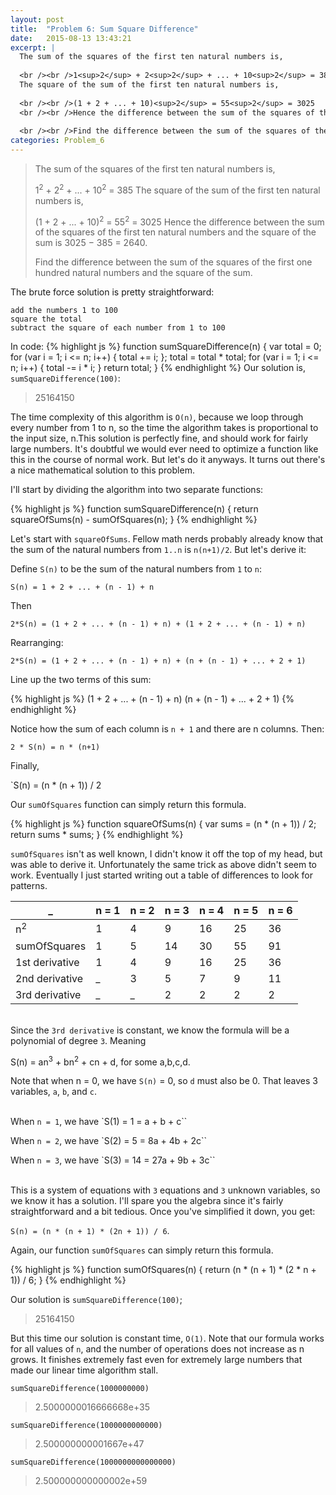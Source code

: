 ```yaml
---
layout: post
title:  "Problem 6: Sum Square Difference"
date:   2015-08-13 13:43:21
excerpt: |
  The sum of the squares of the first ten natural numbers is,
  
  <br /><br />1<sup>2</sup> + 2<sup>2</sup> + ... + 10<sup>2</sup> = 385
  The square of the sum of the first ten natural numbers is,
  
  <br /><br />(1 + 2 + ... + 10)<sup>2</sup> = 55<sup>2</sup> = 3025
  <br /><br />Hence the difference between the sum of the squares of the first ten natural numbers and the square of the sum is 3025 − 385 = 2640.
  
  <br /><br />Find the difference between the sum of the squares of the first one hundred natural numbers and the square of the sum.
categories: Problem_6
---
```


> The sum of the squares of the first ten natural numbers is,
> 
> 1<sup>2</sup> + 2<sup>2</sup> + ... + 10<sup>2</sup> = 385
> The square of the sum of the first ten natural numbers is,
> 
> (1 + 2 + ... + 10)<sup>2</sup> = 55<sup>2</sup> = 3025
> Hence the difference between the sum of the squares of the first ten natural numbers and the square of the sum is 3025 − 385 = 2640.
> 
> Find the difference between the sum of the squares of the first one hundred natural numbers and the square of the sum.

The brute force solution is pretty straightforward:

```
add the numbers 1 to 100
square the total
subtract the square of each number from 1 to 100
```

In code:
{% highlight js %}
function sumSquareDifference(n) {
  var total = 0;
  for (var i = 1; i <= n; i++) {
    total += i;
  };
  total = total * total;
  for (var i = 1; i <= n; i++) {
    total -= i * i;
  }
  return total;
}
{% endhighlight %}
Our solution is, `sumSquareDifference(100)`:

> 25164150 

The time complexity of this algorithm is `O(n)`, because we loop through every number from 1 to n, so the time the algorithm takes is proportional to the input size, n.This solution is perfectly fine, and should work for fairly large numbers. It's doubtful we would ever need to optimize a function like this in the course of normal work. But let's do it anyways. It turns out there's a nice mathematical solution to this problem.

I'll start by dividing the algorithm into two separate functions:

{% highlight js %}
function sumSquareDifference(n) {
  return squareOfSums(n) - sumOfSquares(n);
}
{% endhighlight %}

Let's start with `squareOfSums`. Fellow math nerds probably already know that the sum of the natural numbers from `1..n` is `n(n+1)/2`. But let's derive it:

Define `S(n)` to be the sum of the natural numbers from `1` to `n`:

`S(n) = 1 + 2 + ... + (n - 1) + n`

Then

`2*S(n) = (1 + 2 + ... + (n - 1) + n) + (1 + 2 + ... + (n - 1) + n)`

Rearranging:

`2*S(n) = (1 + 2 + ... + (n - 1) + n) + (n + (n - 1) + ... + 2 + 1)`

Line up the two terms of this sum:


{% highlight js %}
(1 + 2 + ... + (n - 1) + n) 
(n + (n - 1) + ... + 2 + 1)
{% endhighlight %}

Notice how the sum of each column is `n + 1` and there are n columns. Then:

`2 * S(n) = n * (n+1)`

Finally,

`S(n) = (n * (n + 1)) / 2

Our `sumOfSquares` function can simply return this formula.

{% highlight js %}
function squareOfSums(n) {
  var sums = (n * (n + 1)) / 2;
  return sums * sums;
}
{% endhighlight %}

`sumOfSquares` isn't as well known, I didn't know it off the top of my head, but was able to derive it. Unfortunately the same trick as above didn't seem to work. Eventually I just started writing out a table of differences to look for patterns.

_ | n = 1 | n = 2 | n = 3 | n = 4 | n = 5 | n = 6
--- | --- | --- | --- | --- | --- | --- | 
n<sup>2</sup> | 1 | 4 | 9 | 16 | 25 | 36
sumOfSquares | 1 | 5 | 14 | 30 | 55 | 91
1st derivative | 1 | 4 | 9 | 16 | 25 | 36
2nd derivative | _ | 3 | 5 | 7 | 9 | 11
3rd derivative | _ | _ | 2 | 2 | 2 | 2


<br />Since the `3rd derivative` is constant, we know the formula will be a polynomial of degree `3`. Meaning 

S(n) = an<sup>3</sup> + bn<sup>2</sup> + cn + d, for some a,b,c,d.

Note that when n = 0, we have `S(n)` = 0, so `d` must also be 0. That leaves 3 variables, `a`, `b`, and `c`.

<br />When `n = 1`, we have `S(1) = 1 = a + b + c``

When `n = 2`, we have `S(2) = 5 = 8a + 4b + 2c``

When `n = 3`, we have `S(3) = 14 = 27a + 9b + 3c``

<br />This is a system of equations with `3` equations and `3` unknown variables, so we know it has a solution. I'll spare you the algebra since it's fairly straightforward and a bit tedious. Once you've simplified it down, you get:

`S(n) = (n * (n + 1) * (2n + 1)) / 6`.

Again, our function `sumOfSquares` can simply return this formula.

{% highlight js %}
function sumOfSquares(n) {
  return (n * (n + 1) * (2 * n + 1)) / 6;
}
{% endhighlight %}

Our solution is `sumSquareDifference(100)`;

> 25164150 

But this time our solution is constant time, `O(1)`. Note that our formula works for all values of `n`, and the number of operations does not increase as n grows. It finishes extremely fast even for extremely large numbers that made our linear time algorithm stall.

`sumSquareDifference(1000000000) `

> 2.5000000016666668e+35

`sumSquareDifference(1000000000000)`

> 2.500000000001667e+47

`sumSquareDifference(1000000000000000) `

> 2.500000000000002e+59
